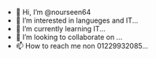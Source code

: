 - 👋 Hi, I’m @nourseen64
- 👀 I’m interested in langueges and IT...
- 🌱 I’m currently learning IT...
- 💞️ I’m looking to collaborate on ...
- 📫 How to reach me non 01229932085...

<!---
nourseen64/nourseen64 is a ✨ special ✨ repository because its `README.md` (this file) appears on your GitHub profile.
You can click the Preview link to take a look at your changes.
--->
